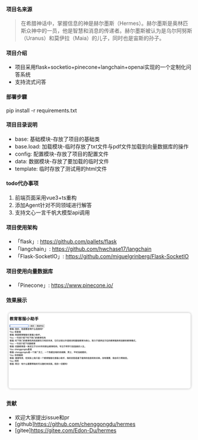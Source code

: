 #### 项目名来源
>在希腊神话中，掌握信息的神是赫尔墨斯（Hermes）。赫尔墨斯是奥林匹斯众神中的一员，他是智慧和消息的传递者。赫尔墨斯被认为是乌尔阿努斯（Uranus）和莫伊拉（Maia）的儿子，同时也是宙斯的孙子。

#### 项目介绍
- 项目采用flask+socketio+pinecone+langchain+openai实现的一个定制化问答系统
- 支持流式问答

#### 部署步驟
pip install -r requirements.txt

#### 项目目录说明
- base: 基础模块-存放了项目的基础类
- base.load: 加载模块-临时存放了txt文件与pdf文件加载到向量数据库的操作
- config: 配置模块-存放了项目的配置文件
- data: 数据模块-存放了要加载的临时文件
- template: 临时存放了测试用的html文件

#### todo代办事项
1. 前端页面采用vue3+ts重构
2. 添加Agent针对不同领域进行解答
3. 支持文心一言千帆大模型api调用

#### 项目使用架构
- 「flask」: https://github.com/pallets/flask
- 「langchain」: https://github.com/hwchase17/langchain
- 「Flask-SocketIO」: https://github.com/miguelgrinberg/Flask-SocketIO

#### 项目使用向量数据库
- 「Pinecone」: https://www.pinecone.io/

#### 效果展示
![image](data/img/iShot_2023-09-09_21.58.03.png)
#### 贡献
- 欢迎大家提出issue和pr
- [github]https://github.com/chenggongdu/hermes
- [gitee]https://gitee.com/Edon-Du/hermes